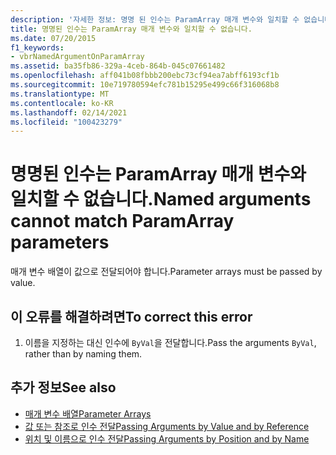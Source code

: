 ```yaml
---
description: '자세한 정보: 명명 된 인수는 ParamArray 매개 변수와 일치할 수 없습니다.'
title: 명명된 인수는 ParamArray 매개 변수와 일치할 수 없습니다.
ms.date: 07/20/2015
f1_keywords:
- vbrNamedArgumentOnParamArray
ms.assetid: ba35fb86-329a-4ceb-864b-045c07661482
ms.openlocfilehash: aff041b08fbbb200ebc73cf94ea7abff6193cf1b
ms.sourcegitcommit: 10e719780594efc781b15295e499c66f316068b8
ms.translationtype: MT
ms.contentlocale: ko-KR
ms.lasthandoff: 02/14/2021
ms.locfileid: "100423279"
---
```

# <a name="named-arguments-cannot-match-paramarray-parameters"></a><span data-ttu-id="d2d48-103">명명된 인수는 ParamArray 매개 변수와 일치할 수 없습니다.</span><span class="sxs-lookup"><span data-stu-id="d2d48-103">Named arguments cannot match ParamArray parameters</span></span>

<span data-ttu-id="d2d48-104">매개 변수 배열이 값으로 전달되어야 합니다.</span><span class="sxs-lookup"><span data-stu-id="d2d48-104">Parameter arrays must be passed by value.</span></span>  
  
## <a name="to-correct-this-error"></a><span data-ttu-id="d2d48-105">이 오류를 해결하려면</span><span class="sxs-lookup"><span data-stu-id="d2d48-105">To correct this error</span></span>  
  
1. <span data-ttu-id="d2d48-106">이름을 지정하는 대신 인수에 `ByVal`을 전달합니다.</span><span class="sxs-lookup"><span data-stu-id="d2d48-106">Pass the arguments `ByVal`, rather than by naming them.</span></span>  
  
## <a name="see-also"></a><span data-ttu-id="d2d48-107">추가 정보</span><span class="sxs-lookup"><span data-stu-id="d2d48-107">See also</span></span>

- [<span data-ttu-id="d2d48-108">매개 변수 배열</span><span class="sxs-lookup"><span data-stu-id="d2d48-108">Parameter Arrays</span></span>](../programming-guide/language-features/procedures/parameter-arrays.md)
- [<span data-ttu-id="d2d48-109">값 또는 참조로 인수 전달</span><span class="sxs-lookup"><span data-stu-id="d2d48-109">Passing Arguments by Value and by Reference</span></span>](../programming-guide/language-features/procedures/passing-arguments-by-value-and-by-reference.md)
- [<span data-ttu-id="d2d48-110">위치 및 이름으로 인수 전달</span><span class="sxs-lookup"><span data-stu-id="d2d48-110">Passing Arguments by Position and by Name</span></span>](../programming-guide/language-features/procedures/passing-arguments-by-position-and-by-name.md)
